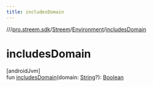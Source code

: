 ```yaml
---
title: includesDomain
---
```

//[<root>](../../../../index.html)/[pro.streem.sdk](../../index.html)/[Streem](../index.html)/[Environment](index.html)/[includesDomain](includes-domain.html)



# includesDomain



[androidJvm]\
fun [includesDomain](includes-domain.html)(domain: [String](https://kotlinlang.org/api/latest/jvm/stdlib/kotlin/-string/index.html)?): [Boolean](https://kotlinlang.org/api/latest/jvm/stdlib/kotlin/-boolean/index.html)




